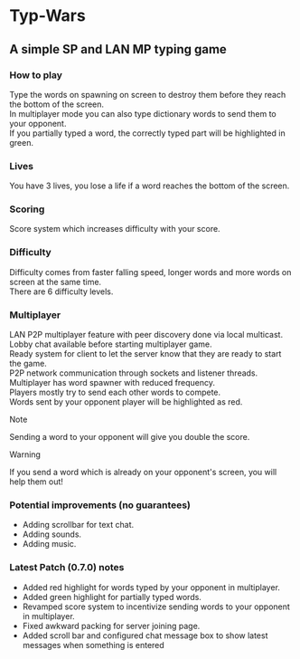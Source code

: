# **Typ-Wars**
## A simple SP and LAN MP typing game
### How to play
Type the words on spawning on screen to destroy them before they reach the bottom of the screen.  
In multiplayer mode you can also type dictionary words to send them to your opponent.  
If you partially typed a word, the correctly typed part will be highlighted in green.
### Lives
You have 3 lives, you lose a life if a word reaches the bottom of the screen.
### Scoring
Score system which increases difficulty with your score.
### Difficulty
Difficulty comes from faster falling speed, longer words and more words on screen at the same time.  
There are 6 difficulty levels.
### Multiplayer
LAN P2P multiplayer feature with peer discovery done via local multicast.  
Lobby chat available before starting multiplayer game.  
Ready system for client to let the server know that they are ready to start the game.  
P2P network communication through sockets and listener threads.  
Multiplayer has word spawner with reduced frequency.  
Players mostly try to send each other words to compete.  
Words sent by your opponent player will be highlighted as red.
> [!NOTE]
> Sending a word to your opponent will give you double the score.

> [!WARNING]
> If you send a word which is already on your opponent's screen, you will help them out!
### Potential improvements (no guarantees)
- Adding scrollbar for text chat.
- Adding sounds.
- Adding music.
### Latest Patch (0.7.0) notes
- Added red highlight for words typed by your opponent in multiplayer.
- Added green highlight for partially typed words.
- Revamped score system to incentivize sending words to your opponent in multiplayer.
- Fixed awkward packing for server joining page.
- Added scroll bar and configured chat message box to show latest messages when something is entered
